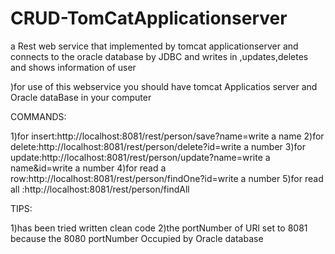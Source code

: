 # CRUD-TomCatApplicationserver
a Rest web service that implemented by tomcat applicationserver and connects to the oracle database by JDBC and writes in ,updates,deletes and shows information of user

)for use of this webservice you should have tomcat Applicatios server and Oracle dataBase in your computer

COMMANDS:

1)for insert:http://localhost:8081/rest/person/save?name=write a name 
2)for delete:http://localhost:8081/rest/person/delete?id=write a number 
3)for update:http://localhost:8081/rest/person/update?name=write a name&id=write a number
4)for read a row:http://localhost:8081/rest/person/findOne?id=write a number
5)for read all :http://localhost:8081/rest/person/findAll

TIPS:

1)has been tried written clean code
2)the portNumber of URl set to 8081 because the 8080 portNumber Occupied by Oracle database

